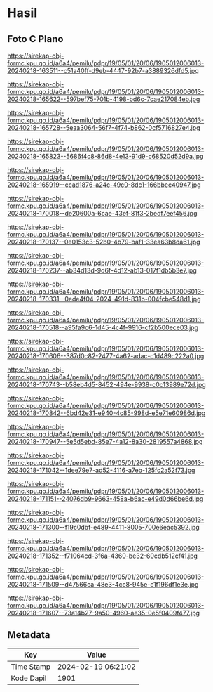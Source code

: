 # Hasil

## Foto C Plano

https://sirekap-obj-formc.kpu.go.id/a6a4/pemilu/pdpr/19/05/01/20/06/1905012006013-20240218-163511--c51a40ff-d9eb-4447-92b7-a3889326dfd5.jpg

https://sirekap-obj-formc.kpu.go.id/a6a4/pemilu/pdpr/19/05/01/20/06/1905012006013-20240218-165622--597bef75-701b-4198-bd6c-7cae217084eb.jpg

https://sirekap-obj-formc.kpu.go.id/a6a4/pemilu/pdpr/19/05/01/20/06/1905012006013-20240218-165728--5eaa3064-56f7-4f74-b862-0cf5716827e4.jpg

https://sirekap-obj-formc.kpu.go.id/a6a4/pemilu/pdpr/19/05/01/20/06/1905012006013-20240218-165823--5686f4c8-86d8-4e13-91d9-c68520d52d9a.jpg

https://sirekap-obj-formc.kpu.go.id/a6a4/pemilu/pdpr/19/05/01/20/06/1905012006013-20240218-165919--ccad1876-a24c-49c0-8dc1-166bbec40947.jpg

https://sirekap-obj-formc.kpu.go.id/a6a4/pemilu/pdpr/19/05/01/20/06/1905012006013-20240218-170018--de20600a-6cae-43ef-81f3-2bedf7eef456.jpg

https://sirekap-obj-formc.kpu.go.id/a6a4/pemilu/pdpr/19/05/01/20/06/1905012006013-20240218-170137--0e0153c3-52b0-4b79-baf1-33ea63b8da61.jpg

https://sirekap-obj-formc.kpu.go.id/a6a4/pemilu/pdpr/19/05/01/20/06/1905012006013-20240218-170237--ab34d13d-9d6f-4d12-ab13-017f1db5b3e7.jpg

https://sirekap-obj-formc.kpu.go.id/a6a4/pemilu/pdpr/19/05/01/20/06/1905012006013-20240218-170331--0ede4f04-2024-491d-831b-004fcbe548d1.jpg

https://sirekap-obj-formc.kpu.go.id/a6a4/pemilu/pdpr/19/05/01/20/06/1905012006013-20240218-170518--a95fa9c6-1d45-4c4f-9916-cf2b500ece03.jpg

https://sirekap-obj-formc.kpu.go.id/a6a4/pemilu/pdpr/19/05/01/20/06/1905012006013-20240218-170606--387d0c82-2477-4a62-adac-c1d489c222a0.jpg

https://sirekap-obj-formc.kpu.go.id/a6a4/pemilu/pdpr/19/05/01/20/06/1905012006013-20240218-170743--b58eb4d5-8452-494e-9938-c0c13989e72d.jpg

https://sirekap-obj-formc.kpu.go.id/a6a4/pemilu/pdpr/19/05/01/20/06/1905012006013-20240218-170842--6bd42e31-e940-4c85-998d-e5e71e60986d.jpg

https://sirekap-obj-formc.kpu.go.id/a6a4/pemilu/pdpr/19/05/01/20/06/1905012006013-20240218-170947--5e5d5ebd-85e7-4a12-8a30-2819557a4868.jpg

https://sirekap-obj-formc.kpu.go.id/a6a4/pemilu/pdpr/19/05/01/20/06/1905012006013-20240218-171042--1dee79e7-ad52-4116-a7eb-125fc2a52f73.jpg

https://sirekap-obj-formc.kpu.go.id/a6a4/pemilu/pdpr/19/05/01/20/06/1905012006013-20240218-171151--24076db9-9663-458a-b6ac-e49d0d66be6d.jpg

https://sirekap-obj-formc.kpu.go.id/a6a4/pemilu/pdpr/19/05/01/20/06/1905012006013-20240218-171300--f19c0dbf-e489-4411-8005-700e6eac5392.jpg

https://sirekap-obj-formc.kpu.go.id/a6a4/pemilu/pdpr/19/05/01/20/06/1905012006013-20240218-171352--f71064cd-3f6a-4360-be32-60cdb512cf41.jpg

https://sirekap-obj-formc.kpu.go.id/a6a4/pemilu/pdpr/19/05/01/20/06/1905012006013-20240218-171509--d47566ca-48e3-4cc8-945e-c1f196df1e3e.jpg

https://sirekap-obj-formc.kpu.go.id/a6a4/pemilu/pdpr/19/05/01/20/06/1905012006013-20240218-171607--73a14b27-9a50-4960-ae35-0e5f0409f477.jpg


## Metadata

| Key        | Value               |
| ---------- | ------------------- |
| Time Stamp | 2024-02-19 06:21:02 |
| Kode Dapil | 1901                |




